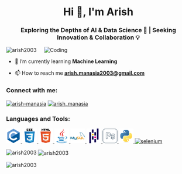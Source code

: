 
<h1 align="center">Hi 👋, I'm Arish</h1>
<h3 align="center">Exploring the Depths of AI & Data Science 🚀 | Seeking Innovation & Collaboration 💡</h3>
<img align="right" alt="Coding" width="400" src="https://i.gifer.com/VJi.gif">

<p align="left"> <img src="https://komarev.com/ghpvc/?username=arish2003&label=Profile%20views&color=0e75b6&style=flat" alt="arish2003" /> </p>

- 🌱 I’m currently learning **Machine Learning**

- 📫 How to reach me **arish.manasia2003@gmail.com**

<h3 align="left">Connect with me:</h3>
<p align="left">
<a href="https://linkedin.com/in/arish-manasia" target="blank"><img align="center" src="https://raw.githubusercontent.com/rahuldkjain/github-profile-readme-generator/master/src/images/icons/Social/linked-in-alt.svg" alt="arish-manasia" height="30" width="40" /></a>
<a href="https://instagram.com/arish_manasia" target="blank"><img align="center" src="https://raw.githubusercontent.com/rahuldkjain/github-profile-readme-generator/master/src/images/icons/Social/instagram.svg" alt="arish_manasia" height="30" width="40" /></a>
</p>

<h3 align="left">Languages and Tools:</h3>
<p align="left"> <a href="https://www.cprogramming.com/" target="_blank" rel="noreferrer"> <img src="https://raw.githubusercontent.com/devicons/devicon/master/icons/c/c-original.svg" alt="c" width="40" height="40"/> </a> <a href="https://www.w3schools.com/css/" target="_blank" rel="noreferrer"> <img src="https://raw.githubusercontent.com/devicons/devicon/master/icons/css3/css3-original-wordmark.svg" alt="css3" width="40" height="40"/> </a> <a href="https://www.w3.org/html/" target="_blank" rel="noreferrer"> <img src="https://raw.githubusercontent.com/devicons/devicon/master/icons/html5/html5-original-wordmark.svg" alt="html5" width="40" height="40"/> </a> <a href="https://www.java.com" target="_blank" rel="noreferrer"> <img src="https://raw.githubusercontent.com/devicons/devicon/master/icons/java/java-original.svg" alt="java" width="40" height="40"/> </a> <a href="https://www.mysql.com/" target="_blank" rel="noreferrer"> <img src="https://raw.githubusercontent.com/devicons/devicon/master/icons/mysql/mysql-original-wordmark.svg" alt="mysql" width="40" height="40"/> </a> <a href="https://pandas.pydata.org/" target="_blank" rel="noreferrer"> <img src="https://raw.githubusercontent.com/devicons/devicon/2ae2a900d2f041da66e950e4d48052658d850630/icons/pandas/pandas-original.svg" alt="pandas" width="40" height="40"/> </a> <a href="https://www.photoshop.com/en" target="_blank" rel="noreferrer"> <img src="https://raw.githubusercontent.com/devicons/devicon/master/icons/photoshop/photoshop-line.svg" alt="photoshop" width="40" height="40"/> </a> <a href="https://www.python.org" target="_blank" rel="noreferrer"> <img src="https://raw.githubusercontent.com/devicons/devicon/master/icons/python/python-original.svg" alt="python" width="40" height="40"/> </a> <a href="https://www.selenium.dev" target="_blank" rel="noreferrer"> <img src="https://raw.githubusercontent.com/detain/svg-logos/780f25886640cef088af994181646db2f6b1a3f8/svg/selenium-logo.svg" alt="selenium" width="40" height="40"/> </a> </p>

<p><img align="left" src="https://github-readme-stats.vercel.app/api/top-langs?username=arish2003&show_icons=true&locale=en&layout=compact" alt="arish2003" /></p>

<p>&nbsp;<img align="center" src="https://github-readme-stats.vercel.app/api?username=arish2003&show_icons=true&locale=en" alt="arish2003" /></p>

<p><img align="center" src="https://github-readme-streak-stats.herokuapp.com/?user=arish2003&" alt="arish2003" /></p>
